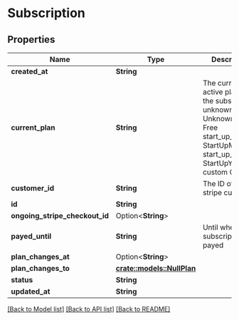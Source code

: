 # Subscription

## Properties

Name | Type | Description | Notes
------------ | ------------- | ------------- | -------------
**created_at** | **String** |  | [readonly]
**current_plan** | **String** | The currently active plan of the subscription unknown Unknown free Free start_up_monthly StartUpMonthly start_up_yearly StartUpYearly custom Custom | [readonly]
**customer_id** | **String** | The ID of the stripe customer | [readonly]
**id** | **String** |  | 
**ongoing_stripe_checkout_id** | Option<**String**> |  | [optional]
**payed_until** | **String** | Until when the subscription is payed | [readonly]
**plan_changes_at** | Option<**String**> |  | [optional]
**plan_changes_to** | [**crate::models::NullPlan**](NullPlan.md) |  | 
**status** | **String** |  | 
**updated_at** | **String** |  | [readonly]

[[Back to Model list]](../README.md#documentation-for-models) [[Back to API list]](../README.md#documentation-for-api-endpoints) [[Back to README]](../README.md)


